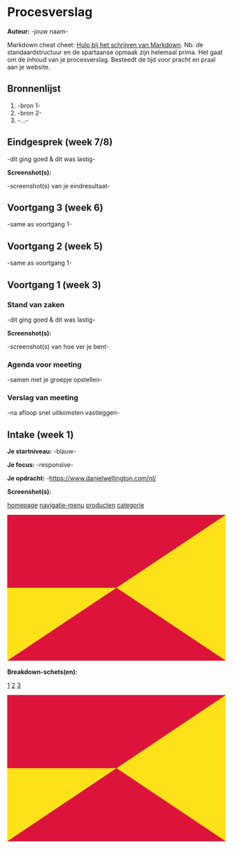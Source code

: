 # Procesverslag
**Auteur:** -jouw naam-

Markdown cheat cheet: [Hulp bij het schrijven van Markdown](https://github.com/adam-p/markdown-here/wiki/Markdown-Cheatsheet). Nb. de standaardstructuur en de spartaanse opmaak zijn helemaal prima. Het gaat om de inhoud van je procesverslag. Besteedt de tijd voor pracht en praal aan je website.



## Bronnenlijst
1. -bron 1-
2. -bron 2-
3. -...-



## Eindgesprek (week 7/8)

-dit ging goed & dit was lastig-

**Screenshot(s):**

-screenshot(s) van je eindresultaat-



## Voortgang 3 (week 6)

-same as voortgang 1-



## Voortgang 2 (week 5)

-same as voortgang 1-



## Voortgang 1 (week 3)

### Stand van zaken

-dit ging goed & dit was lastig-

**Screenshot(s):**

-screenshot(s) van hoe ver je bent-

### Agenda voor meeting

-samen met je groepje opstellen-

### Verslag van meeting

-na afloop snel uitkomsten vastleggen-



## Intake (week 1)

**Je startniveau:** -blauw-

**Je focus:** -responsive-

**Je opdracht:** -https://www.danielwellington.com/nl/

**Screenshot(s):**

[homepage](images/home.png)
[navigatie-menu](images/menu.png)
[producten](images/assortiment.png)
[categorie](images/category.png)

![screenshot(s) die een goed beeld geven van de website die je gaat maken](images/dummy-image.svg)

**Breakdown-schets(en):**

[1](images/breakdown-1.jpg)
[2](images/breakdown-2.jpg)
[3](images/breakdown-3.jpg)



![-voorlopige breakdownschets(en) van een of beide pagina's van de site die je gaat maken-](images/dummy-image.svg)
